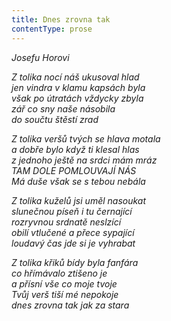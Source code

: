```yaml
---
title: Dnes zrovna tak
contentType: prose
---
```


_Josefu Horovi_

_Z tolika nocí náš ukusoval hlad  
jen vindra v klamu kapsách byla  
však po útratách vždycky zbyla  
zář co sny naše násobila  
do součtu štěstí zrad_

  

_Z tolika veršů tvých se hlava motala  
a dobře bylo když ti klesal hlas  
z jednoho ještě na srdci mám mráz  
TAM DOLE POMLOUVAJÍ NÁS  
Má duše však se s tebou nebála_

  

_Z tolika kuželů jsi uměl nasoukat  
slunečnou píseň i tu černající  
rozryvnou srdnatě neslzící  
obilí vtlučené a přece sypající  
loudavý čas jde si je vyhrabat_

  

_Z tolika křiků bídy byla fanfára  
co hřímávalo ztišeno je  
a přísní vše co moje tvoje  
Tvůj verš tiší mé nepokoje  
dnes zrovna tak jak za stara_
